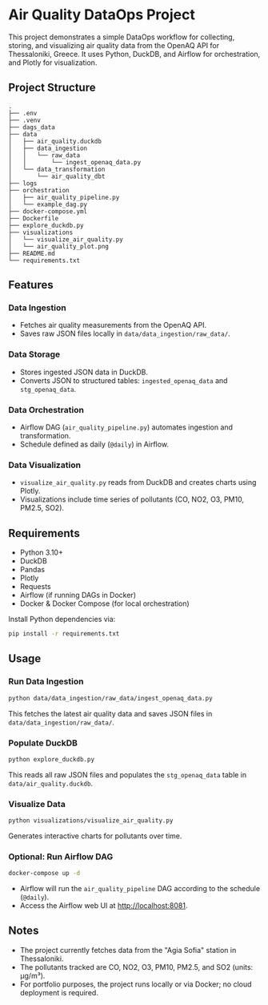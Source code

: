# Air Quality DataOps Project

This project demonstrates a simple DataOps workflow for collecting, storing, and visualizing air quality data from the OpenAQ API for Thessaloniki, Greece. It uses Python, DuckDB, and Airflow for orchestration, and Plotly for visualization.

## Project Structure

```
.
├── .env
├── .venv
├── dags_data
├── data
│   ├── air_quality.duckdb
│   ├── data_ingestion
│   │   └── raw_data
│   │       └── ingest_openaq_data.py
│   └── data_transformation
│       └── air_quality_dbt
├── logs
├── orchestration
│   ├── air_quality_pipeline.py
│   └── example_dag.py
├── docker-compose.yml
├── Dockerfile
├── explore_duckdb.py
├── visualizations
│   └── visualize_air_quality.py
│   └── air_quality_plot.png
├── README.md
└── requirements.txt
```

## Features

### Data Ingestion
- Fetches air quality measurements from the OpenAQ API.
- Saves raw JSON files locally in `data/data_ingestion/raw_data/`.

### Data Storage
- Stores ingested JSON data in DuckDB.
- Converts JSON to structured tables: `ingested_openaq_data` and `stg_openaq_data`.

### Data Orchestration
- Airflow DAG (`air_quality_pipeline.py`) automates ingestion and transformation.
- Schedule defined as daily (`@daily`) in Airflow.

### Data Visualization
- `visualize_air_quality.py` reads from DuckDB and creates charts using Plotly.
- Visualizations include time series of pollutants (CO, NO2, O3, PM10, PM2.5, SO2).

## Requirements

- Python 3.10+
- DuckDB
- Pandas
- Plotly
- Requests
- Airflow (if running DAGs in Docker)
- Docker & Docker Compose (for local orchestration)

Install Python dependencies via:

```bash
pip install -r requirements.txt
```

## Usage

### Run Data Ingestion
```bash
python data/data_ingestion/raw_data/ingest_openaq_data.py
```
This fetches the latest air quality data and saves JSON files in `data/data_ingestion/raw_data/`.

### Populate DuckDB
```bash
python explore_duckdb.py
```
This reads all raw JSON files and populates the `stg_openaq_data` table in `data/air_quality.duckdb`.

### Visualize Data
```bash
python visualizations/visualize_air_quality.py
```
Generates interactive charts for pollutants over time.

### Optional: Run Airflow DAG
```bash
docker-compose up -d
```
- Airflow will run the `air_quality_pipeline` DAG according to the schedule (`@daily`).
- Access the Airflow web UI at [http://localhost:8081](http://localhost:8081).

## Notes

- The project currently fetches data from the "Agia Sofia" station in Thessaloniki.
- The pollutants tracked are CO, NO2, O3, PM10, PM2.5, and SO2 (units: µg/m³).
- For portfolio purposes, the project runs locally or via Docker; no cloud deployment is required.

<!-- We use dbt models to transform the raw JSON data into staging tables (stg_ingested_openaq_data, stg_openaq_data) before applying further transformations. -->